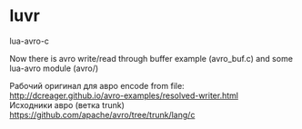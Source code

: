 luvr
====

lua-avro-c

Now there is avro write/read through buffer example (avro_buf.c) and
some lua-avro module (avro/)

Рабочий оригинал для авро encode from file:  
http://dcreager.github.io/avro-examples/resolved-writer.html  
Исходники авро (ветка trunk)  
https://github.com/apache/avro/tree/trunk/lang/c  
